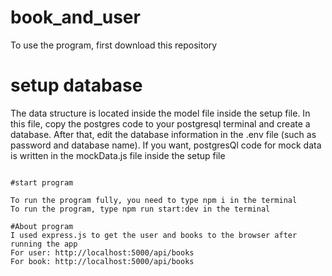 # book_and_user
 
To use the program, first download this repository
 
# setup database

The data structure is located inside the model file inside the setup file. In this file, copy the postgres code to your postgresql terminal and create a database. After that, edit the database information in the .env file (such as password and database name).
If you want, postgresQl code for mock data is written in the mockData.js file inside the setup file

```

#start program

To run the program fully, you need to type npm i in the terminal
To run the program, type npm run start:dev in the terminal

#About program
I used express.js to get the user and books to the browser after running the app
For user: http://localhost:5000/api/books
For book: http://localhost:5000/api/books

